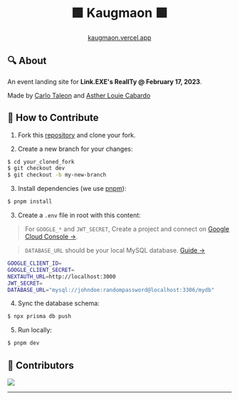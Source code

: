 <h1 align="center">🟩 Kaugmaon 🟩</h1>
<p align="center"><a href="https://kaugmaon.vercel.app">kaugmaon.vercel.app</a></p>

## 🔍 About

An event landing site for **Link.EXE's RealITy @ February 17, 2023**.

Made by [Carlo Taleon](https://carlo.vercel.app) and [Asther Louie Cabardo](https://asther.vercel.app/)

## 💭 How to Contribute

1. Fork this [repository]() and clone your fork.

2. Create a new branch for your changes:

```sh
$ cd your_cloned_fork
$ git checkout dev
$ git checkout -b my-new-branch
```

3. Install dependencies (we use [pnpm](https://pnpm.io/installation)):

```sh
$ pnpm install
```

3. Create a `.env` file in root with this content:

> For `GOOGLE_*` and `JWT_SECRET`, Create a project and connect on [Google Cloud Console →](https://console.cloud.google.com/apis/credentials).

> `DATABASE_URL` should be your local MySQL database. [Guide →](https://www.prisma.io/docs/getting-started/setup-prisma/start-from-scratch/relational-databases/connect-your-database-typescript-mysql)

```sh
GOOGLE_CLIENT_ID=
GOOGLE_CLIENT_SECRET=
NEXTAUTH_URL=http://localhost:3000
JWT_SECRET=
DATABASE_URL="mysql://johndoe:randompassword@localhost:3306/mydb"
```

4. Sync the database schema:

```sh
$ npx prisma db push
```

5. Run locally:

```sh
$ pnpm dev
```

## 🚀 Contributors

<a href="https://github.com/blankeos/kaugmaon/graphs/contributors">
  <img src="https://contrib.rocks/image?repo=blankeos/kaugmaon" />
</a>

---
